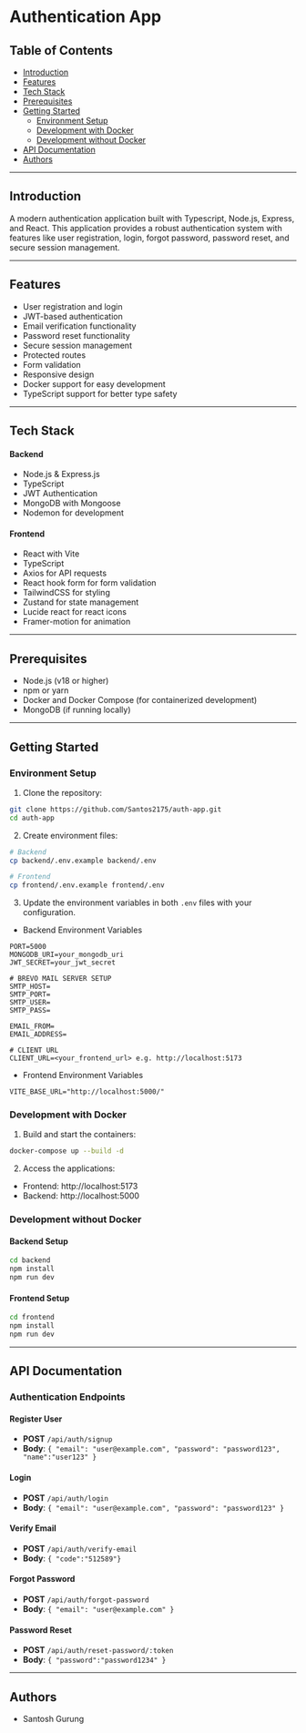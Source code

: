 # Authentication App

## Table of Contents

- [Introduction](#introduction)
- [Features](#features)
- [Tech Stack](#tech-stack)
- [Prerequisites](#prerequisites)
- [Getting Started](#getting-started)
  - [Environment Setup](#environment-setup)
  - [Development with Docker](#development-with-docker)
  - [Development without Docker](#development-without-docker)
- [API Documentation](#api-documentation)
- [Authors](#authors)

---

## Introduction

A modern authentication application built with Typescript, Node.js, Express, and React. This application provides a robust authentication system with features like user registration, login, forgot password, password reset, and secure session management.

---

## Features

- User registration and login
- JWT-based authentication
- Email verification functionality
- Password reset functionality
- Secure session management
- Protected routes
- Form validation
- Responsive design
- Docker support for easy development
- TypeScript support for better type safety

---

## Tech Stack

#### Backend

- Node.js & Express.js
- TypeScript
- JWT Authentication
- MongoDB with Mongoose
- Nodemon for development

#### Frontend

- React with Vite
- TypeScript
- Axios for API requests
- React hook form for form validation
- TailwindCSS for styling
- Zustand for state management
- Lucide react for react icons
- Framer-motion for animation

---

## Prerequisites

- Node.js (v18 or higher)
- npm or yarn
- Docker and Docker Compose (for containerized development)
- MongoDB (if running locally)

---

## Getting Started

### Environment Setup

1. Clone the repository:

```bash
git clone https://github.com/Santos2175/auth-app.git
cd auth-app
```

2. Create environment files:

```bash
# Backend
cp backend/.env.example backend/.env

# Frontend
cp frontend/.env.example frontend/.env
```

3. Update the environment variables in both `.env` files with your configuration.

- Backend Environment Variables

```
PORT=5000
MONGODB_URI=your_mongodb_uri
JWT_SECRET=your_jwt_secret

# BREVO MAIL SERVER SETUP
SMTP_HOST=
SMTP_PORT=
SMTP_USER=
SMTP_PASS=

EMAIL_FROM=
EMAIL_ADDRESS=

# CLIENT URL
CLIENT_URL=<your_frontend_url> e.g. http://localhost:5173
```

- Frontend Environment Variables

```
VITE_BASE_URL="http://localhost:5000/"
```

### Development with Docker

1. Build and start the containers:

```bash
docker-compose up --build -d
```

2. Access the applications:

- Frontend: http://localhost:5173
- Backend: http://localhost:5000

### Development without Docker

#### Backend Setup

```bash
cd backend
npm install
npm run dev
```

#### Frontend Setup

```bash
cd frontend
npm install
npm run dev
```

---

## API Documentation

### Authentication Endpoints

#### Register User

- **POST** `/api/auth/signup`
- **Body**: `{ "email": "user@example.com", "password": "password123", "name":"user123" }`

#### Login

- **POST** `/api/auth/login`
- **Body**: `{ "email": "user@example.com", "password": "password123" }`

#### Verify Email

- **POST** `/api/auth/verify-email`
- **Body**: `{ "code":"512589"}`

#### Forgot Password

- **POST** `/api/auth/forgot-password`
- **Body**: `{ "email": "user@example.com" }`

#### Password Reset

- **POST** `/api/auth/reset-password/:token`
- **Body**: `{ "password":"password1234" }`

---

## Authors

- Santosh Gurung
